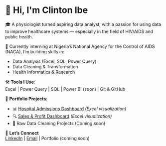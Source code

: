 # 👋 Hi, I'm Clinton Ibe

🎓 A physiologist turned aspiring data analyst, with a passion for using data to improve healthcare systems — especially in the field of HIV/AIDS and public health.

🔬 Currently interning at Nigeria’s National Agency for the Control of AIDS (NACA), I’m building skills in:
- Data Analysis (Excel, SQL, Power Query)
- Data Cleaning & Transformation
- Health Informatics & Research

🛠️ **Tools I Use**:  
Excel | Power Query | SQL | Power BI (soon) | Git & GitHub

💼 **Portfolio Projects**:
- 📊 [Hospital Admissions Dashboard](https://github.com/ClintDozie/Excel-Projects) *(Excel visualization)*
- 🔍 [Sales & Profit Dashboard](https://github.com/ClintDozie/Excel-Projects) *(Excel visualization)*
- 🧹 Raw Data Cleaning Projects (Coming soon)

📌 **Let’s Connect**  
[LinkedIn](#) | [Email](#) | Portfolio (coming soon)

